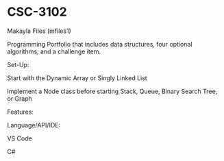 # CSC-3102
Makayla Files (mfiles1)

Programming Portfolio that 
includes data structures, four optional algorithms, and a challenge item.

Set-Up: 

Start with the Dynamic Array or Singly Linked List

Implement a Node class before starting Stack, Queue, Binary Search Tree, or Graph

Features:

Language/API/IDE:

VS Code

C#

